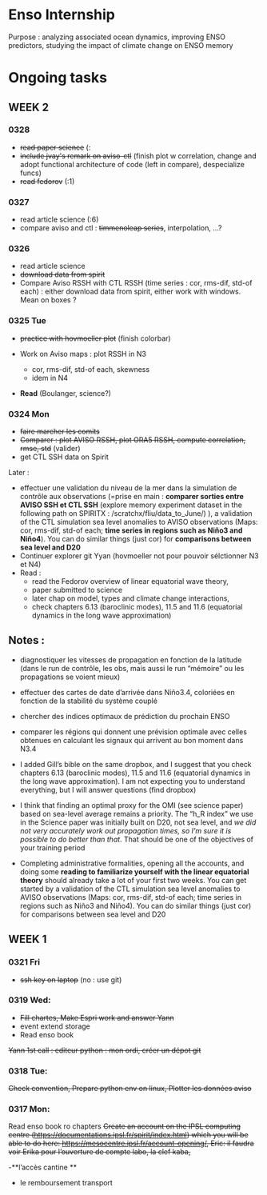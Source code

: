 # Enso Internship
Purpose : analyzing associated ocean dynamics, improving ENSO predictors, studying the impact of climate change on ENSO memory

# Ongoing tasks

## WEEK 2

###  0328

- ~~read paper science~~ (:
- ~~include jvay's remark on aviso-ctl~~ (finish plot w correlation, change and adopt functional architecture of code (left in compare), despecialize funcs)
- ~~read fedorov~~ (:1)

### 0327

- read article science (:6)
- compare aviso and ctl : ~~timmenoleap series~~, interpolation, ...?

### 0326

- read article science
- ~~download data from spirit~~
- Compare Aviso RSSH with CTL RSSH (time series : cor, rms-dif, std-of each) : either download data from spirit, either work with windows. Mean on boxes ?

### 0325 Tue

- ~~practice with hovmoeller plot~~ (finish colorbar)

- Work on Aviso maps : plot RSSH in N3
  -  cor, rms-dif, std-of each, skewness
  -  idem in N4
-  **Read** (Boulanger, science?)

### 0324 Mon

- ~~faire marcher les comits~~
- ~~Comparer : plot AVISO RSSH, plot ORA5 RSSH, compute correlation, rmse, std~~ (valider)
- get CTL SSH data on Spirit
  
Later :
- effectuer une validation du niveau de la mer dans la simulation de contrôle aux observations (=prise en main : **comparer sorties entre AVISO SSH et CTL SSH**
(explore memory experiment dataset in the following path on SPIRITX : /scratchx/fliu/data_to_June/)
), a validation of the CTL simulation sea level anomalies to AVISO observations (Maps: cor, rms-dif, std-of each; **time series in regions such as Niño3 and Niño4**). You can do similar things (just cor) for **comparisons between sea level and D20**
- Continuer explorer git Yyan (hovmoeller not pour pouvoir sélctionner N3 et N4)
- Read : 
  - read the Fedorov overview of linear equatorial wave theory,  
  - paper submitted to science 
  - later chap on model, types and climate change interactions, 
  - check chapters 6.13 (baroclinic modes), 11.5 and 11.6 (equatorial dynamics in the long wave approximation)

## Notes :

- diagnostiquer les vitesses de propagation en fonction de la latitude (dans le run de contrôle, les obs, mais aussi le run “mémoire” ou les propagations se voient mieux)
- effectuer des cartes de date d’arrivée dans Niño3.4, coloriées en fonction de la stabilité du système couplé
- chercher des indices optimaux de prédiction du prochain ENSO
- comparer les régions qui donnent une prévision optimale avec celles obtenues en calculant les signaux qui arrivent au bon moment dans N3.4
  
- I added Gill’s bible on the same dropbox, and I suggest that you check chapters 6.13 (baroclinic modes), 11.5 and 11.6 (equatorial dynamics in the long wave approximation). I am not expecting you to understand everything, but I will answer questions (find dropbox)
- I think that finding an optimal proxy for the OMI (see science paper) based on sea-level average remains a priority. The “h_R index” we use in the Science paper was initially built on D20, not sea level, and *we did not very accurately work out propagation times, so I’m sure it is possible to do better than that*. That should be one of the objectives of your training period
- Completing administrative formalities, opening all the accounts, and doing some **reading to familiarize yourself with the linear equatorial theory** should already take a lot of your first two weeks. You can get started by a validation of the CTL simulation sea level anomalies to AVISO observations (Maps: cor, rms-dif, std-of each; time series in regions such as Niño3 and Niño4). You can do similar things (just cor) for comparisons between sea level and D20

## WEEK 1

### 0321 Fri
- ~~ssh key on laptop~~ (no : use git)

### 0319 Wed:
- ~~Fill chartes, Make Espri work and answer Yann~~
- event extend storage
- Read enso book
  
~~Yann 1st call : 
editeur python : mon ordi,
créer un dépot git~~

### 0318 Tue:
~~Check convention, 
Prepare python env on linux, 
Plotter les données aviso~~

### 0317 Mon:
Read enso book ro chapters
~~Create an account on the IPSL computing centre (https://documentations.ipsl.fr/spirit/index.html) which you will be able to do here: https://mesocentre.ipsl.fr/account-opening/, Eric: il faudra voir Erika pour l’ouverture de compte labo, la clef kaba,~~

-**l’accès cantine **
- le remboursement transport


